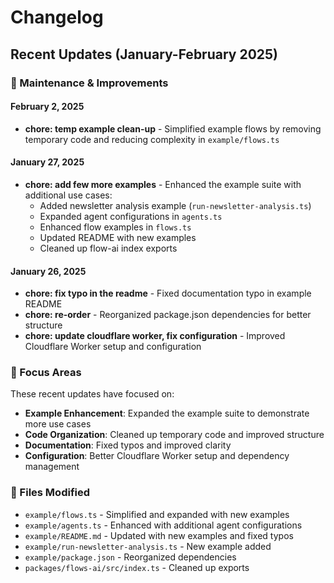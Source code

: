 # Changelog

## Recent Updates (January-February 2025)

### 🧹 Maintenance & Improvements

#### February 2, 2025
- **chore: temp example clean-up** - Simplified example flows by removing temporary code and reducing complexity in `example/flows.ts`

#### January 27, 2025
- **chore: add few more examples** - Enhanced the example suite with additional use cases:
  - Added newsletter analysis example (`run-newsletter-analysis.ts`)
  - Expanded agent configurations in `agents.ts`
  - Enhanced flow examples in `flows.ts`
  - Updated README with new examples
  - Cleaned up flow-ai index exports

#### January 26, 2025
- **chore: fix typo in the readme** - Fixed documentation typo in example README
- **chore: re-order** - Reorganized package.json dependencies for better structure
- **chore: update cloudflare worker, fix configuration** - Improved Cloudflare Worker setup and configuration

### 🎯 Focus Areas

These recent updates have focused on:
- **Example Enhancement**: Expanded the example suite to demonstrate more use cases
- **Code Organization**: Cleaned up temporary code and improved structure
- **Documentation**: Fixed typos and improved clarity
- **Configuration**: Better Cloudflare Worker setup and dependency management

### 🔄 Files Modified

- `example/flows.ts` - Simplified and expanded with new examples
- `example/agents.ts` - Enhanced with additional agent configurations
- `example/README.md` - Updated with new examples and fixed typos
- `example/run-newsletter-analysis.ts` - New example added
- `example/package.json` - Reorganized dependencies
- `packages/flows-ai/src/index.ts` - Cleaned up exports